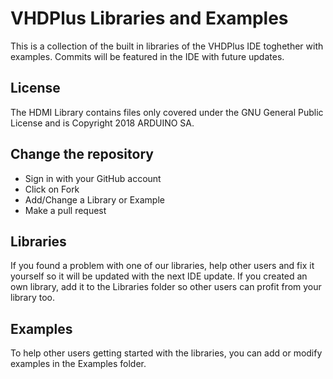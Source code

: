 # VHDPlus Libraries and Examples
This is a collection of the built in libraries of the VHDPlus IDE toghether with examples. Commits will be featured in the IDE with future updates.

## License
The HDMI Library contains files only covered under the GNU General Public License and is Copyright 2018 ARDUINO SA.

## Change the repository
- Sign in with your GitHub account
- Click on Fork
- Add/Change a Library or Example
- Make a pull request

## Libraries
If you found a problem with one of our libraries, help other users and fix it yourself so it will be updated with the next IDE update.
If you created an own library, add it to the Libraries folder so other users can profit from your library too.

## Examples
To help other users getting started with the libraries, you can add or modify examples in the Examples folder.
